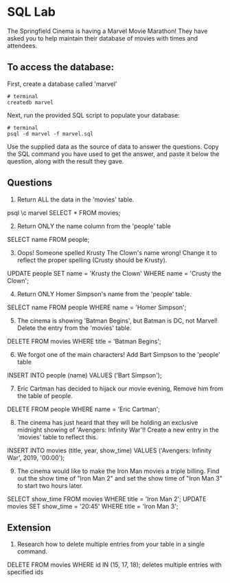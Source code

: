 # SQL Lab

The Springfield Cinema is having a Marvel Movie Marathon! They have asked you to help maintain their database of movies with times and attendees.

## To access the database:

First, create a database called 'marvel'

```
# terminal
createdb marvel
```

Next, run the provided SQL script to populate your database:

```
# terminal
psql -d marvel -f marvel.sql
```

Use the supplied data as the source of data to answer the questions. Copy the SQL command you have used to get the answer, and paste it below the question, along with the result they gave.

## Questions

1.  Return ALL the data in the 'movies' table.

psql
\c marvel
SELECT * FROM movies;

2.  Return ONLY the name column from the 'people' table

SELECT name FROM people;

3.  Oops! Someone spelled Krusty The Clown's name wrong! Change it to reflect the proper spelling (Crusty should be Krusty).

UPDATE people SET name = 'Krusty the Clown' WHERE name = 'Crusty the Clown';

4.  Return ONLY Homer Simpson's name from the 'people' table.

SELECT name FROM people WHERE name = 'Homer Simpson';

5.  The cinema is showing 'Batman Begins', but Batman is DC, not Marvel! Delete the entry from the 'movies' table.

DELETE FROM movies WHERE title = 'Batman Begins';

6.  We forgot one of the main characters! Add Bart Simpson to the 'people' table

INSERT INTO people (name) VALUES ('Bart Simpson');

7.  Eric Cartman has decided to hijack our movie evening, Remove him from the table of people.

DELETE FROM people WHERE name = 'Eric Cartman';

8.  The cinema has just heard that they will be holding an exclusive midnight showing of 'Avengers: Infinity War'!! Create a new entry in the 'movies' table to reflect this.

INSERT INTO movies (title, year, show_time) VALUES ('Avengers: Infinity War', 2019, '00:00');

9.  The cinema would like to make the Iron Man movies a triple billing. Find out the show time of "Iron Man 2" and set the show time of "Iron Man 3" to start two hours later.

SELECT show_time FROM movies WHERE title = 'Iron Man 2';
UPDATE movies SET show_time = '20:45' WHERE title = 'Iron Man 3';

## Extension

1.  Research how to delete multiple entries from your table in a single command.

DELETE FROM movies 
WHERE id IN (15, 17, 18); deletes multiple entries with specified ids